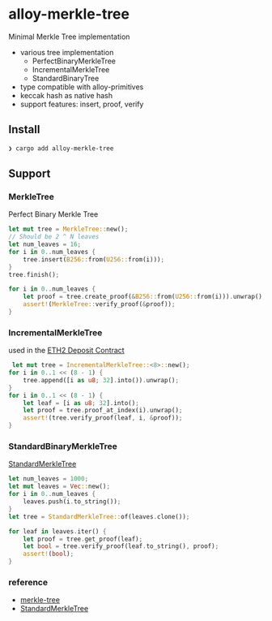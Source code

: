 # alloy-merkle-tree

Minimal Merkle Tree implementation

- various tree implementation
  - PerfectBinaryMerkleTree
  - IncrementalMerkleTree
  - StandardBinaryTree
- type compatible with alloy-primitives
- keccak hash as native hash
- support features: insert, proof, verify

## Install

```bash
❯ cargo add alloy-merkle-tree
```

## Support

### MerkleTree

Perfect Binary Merkle Tree

```rust
let mut tree = MerkleTree::new();
// Should be 2 ^ N leaves
let num_leaves = 16;
for i in 0..num_leaves {
    tree.insert(B256::from(U256::from(i)));
}
tree.finish();

for i in 0..num_leaves {
    let proof = tree.create_proof(&B256::from(U256::from(i))).unwrap();
    assert!(MerkleTree::verify_proof(&proof));
}
```

### IncrementalMerkleTree

used in the [ETH2 Deposit Contract](https://etherscan.io/address/0x00000000219ab540356cbb839cbe05303d7705fa)

```rust
 let mut tree = IncrementalMerkleTree::<8>::new();
for i in 0..1 << (8 - 1) {
    tree.append([i as u8; 32].into()).unwrap();
}
for i in 0..1 << (8 - 1) {
    let leaf = [i as u8; 32].into();
    let proof = tree.proof_at_index(i).unwrap();
    assert!(tree.verify_proof(leaf, i, &proof));
}
```

### StandardBinaryMerkleTree

[StandardMerkleTree](https://github.com/OpenZeppelin/merkle-tree)

```rust
let num_leaves = 1000;
let mut leaves = Vec::new();
for i in 0..num_leaves {
    leaves.push(i.to_string());
}
let tree = StandardMerkleTree::of(leaves.clone());

for leaf in leaves.iter() {
    let proof = tree.get_proof(leaf);
    let bool = tree.verify_proof(leaf.to_string(), proof);
    assert!(bool);
}

```

### reference

- [merkle-tree](https://github.com/personaelabs/merkle-tree)
- [StandardMerkleTree](https://github.com/OpenZeppelin/merkle-tree)
